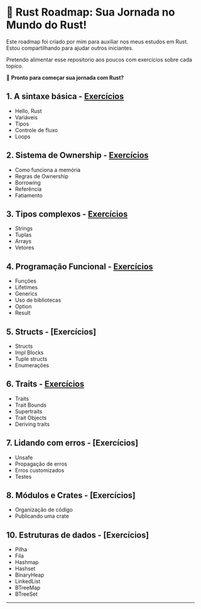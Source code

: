 # 🦀 **Rust Roadmap: Sua Jornada no Mundo do Rust!**  

Este roadmap foi criado por mim para auxiliar nos meus estudos em Rust.
Estou compartilhando para ajudar outros iniciantes.

Pretendo alimentar esse repositorio aos poucos com exercícios sobre cada topico.

🚀 **Pronto para começar sua jornada com Rust?**

## 1. A sintaxe básica -  [Exercícios](https://github.com/Ricardo7c/Rust-Roadmap/blob/main/01%20-%20Sintaxe%20Basica/README.md)

- Hello, Rust
- Variáveis
- Tipos
- Controle de fluxo
- Loops

## 2. Sistema de Ownership - [Exercícios](https://github.com/Ricardo7c/Rust-Roadmap/blob/main/02%20-%20Sistema%20de%20Ownership/README.md)

- Como funciona a memória
- Regras de Ownership
- Borrowing
- Referência
- Fatiamento

## 3. Tipos complexos - [Exercícios](https://github.com/Ricardo7c/Rust-Roadmap/blob/main/03%20-%20Tipos%20Complexos/README.md)

- Strings
- Tuplas
- Arrays
- Vetores

## 4. Programação Funcional - [Exercícios](https://github.com/Ricardo7c/Rust-Roadmap/blob/main/04%20-%20Programa%C3%A7%C3%A3o%20Funcional/README.md)

- Funções
- Lifetimes
- Generics
- Uso de bibliotecas
- Option
- Result

## 5. Structs - [Exercícios]

- Structs
- Impl Blocks
- Tuple structs
- Enumerações

## 6. Traits - [Exercícios](https://github.com/Ricardo7c/Rust-Roadmap/blob/main/06%20-%20Traits/Readme.md)

- Traits
- Trait Bounds
- Supertraits
- Trait Objects
- Deriving traits

## 7. Lidando com erros - [Exercícios]

- Unsafe
- Propagação de erros
- Erros customizados
- Testes

## 8. Módulos e Crates - [Exercícios]

- Organização de código
- Publicando uma crate

## 10. Estruturas de dados - [Exercícios]

- Pilha
- Fila
- Hashmap
- Hashset
- BinaryHeap
- LinkedList
- BTreeMap
- BTreeSet

---
